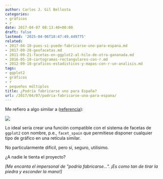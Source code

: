 ```yaml
---
author: Carlos J. Gil Bellosta
categories:
- gráficos
- r
date: 2017-04-07 08:13:40+00:00
draft: false
lastmod: '2025-04-06T18:47:49.449775'
related:
- 2017-04-10-pues-si-puede-fabricarse-uno-para-espana.md
- 2017-09-28-geofacetas.md
- 2011-09-21-facetas-en-ggplot2-al-hilo-de-otra-gananada.md
- 2016-05-10-cartogramas-rectangulares-con-r.md
- 2012-09-10-graficos-estadisticos-y-mapas-con-r-un-analisis.md
tags:
- ggplot2
- gráficos
- r
- pequeños múltiplos
title: ¿Podría fabricarse uno para España?
url: /2017/04/07/podria-fabricarse-uno-para-espana/
---
```


Me refiero a algo similar a ([referencia](https://twitter.com/datavisitor/status/836648582929330176)):

![](/wp-uploads/2017/04/mapa_series_usa.jpg)

Lo ideal sería crear una función compatible con el sistema de facetas de `ggplot2` con nombre, p.e., `facet_spain` que permitiese disponer cualquier tipo de gráfico en una retícula similar.

No particularmente difícil, pero sí, seguro, utilísimo.

¿A nadie le tienta el proyecto?

_[Me encanta el impersonal de "podría fabricarse...". ¡Es como tan de tirar la piedra y esconder la mano!]_